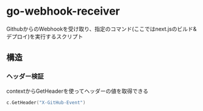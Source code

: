 # go-webhook-receiver
GithubからのWebhookを受け取り、指定のコマンド(ここではnext.jsのビルド&デプロイ)を実行するスクリプト

## 構造
### ヘッダー検証
contextからGetHeaderを使ってヘッダーの値を取得できる
```go
c.GetHeader("X-GitHub-Event")
```